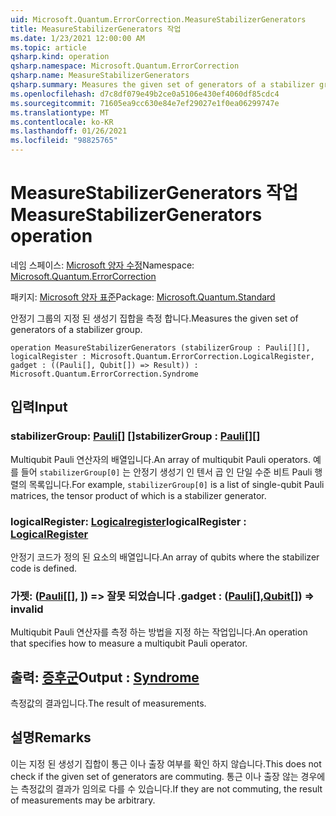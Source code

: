 ```yaml
---
uid: Microsoft.Quantum.ErrorCorrection.MeasureStabilizerGenerators
title: MeasureStabilizerGenerators 작업
ms.date: 1/23/2021 12:00:00 AM
ms.topic: article
qsharp.kind: operation
qsharp.namespace: Microsoft.Quantum.ErrorCorrection
qsharp.name: MeasureStabilizerGenerators
qsharp.summary: Measures the given set of generators of a stabilizer group.
ms.openlocfilehash: d7c8df079e49b2ce0a5106e430ef4060df85cdc4
ms.sourcegitcommit: 71605ea9cc630e84e7ef29027e1f0ea06299747e
ms.translationtype: MT
ms.contentlocale: ko-KR
ms.lasthandoff: 01/26/2021
ms.locfileid: "98825765"
---
```

# <a name="measurestabilizergenerators-operation"></a><span data-ttu-id="062d1-102">MeasureStabilizerGenerators 작업</span><span class="sxs-lookup"><span data-stu-id="062d1-102">MeasureStabilizerGenerators operation</span></span>

<span data-ttu-id="062d1-103">네임 스페이스: [Microsoft 양자 수정](xref:Microsoft.Quantum.ErrorCorrection)</span><span class="sxs-lookup"><span data-stu-id="062d1-103">Namespace: [Microsoft.Quantum.ErrorCorrection](xref:Microsoft.Quantum.ErrorCorrection)</span></span>

<span data-ttu-id="062d1-104">패키지: [Microsoft 양자 표준](https://nuget.org/packages/Microsoft.Quantum.Standard)</span><span class="sxs-lookup"><span data-stu-id="062d1-104">Package: [Microsoft.Quantum.Standard](https://nuget.org/packages/Microsoft.Quantum.Standard)</span></span>


<span data-ttu-id="062d1-105">안정기 그룹의 지정 된 생성기 집합을 측정 합니다.</span><span class="sxs-lookup"><span data-stu-id="062d1-105">Measures the given set of generators of a stabilizer group.</span></span>

```qsharp
operation MeasureStabilizerGenerators (stabilizerGroup : Pauli[][], logicalRegister : Microsoft.Quantum.ErrorCorrection.LogicalRegister, gadget : ((Pauli[], Qubit[]) => Result)) : Microsoft.Quantum.ErrorCorrection.Syndrome
```


## <a name="input"></a><span data-ttu-id="062d1-106">입력</span><span class="sxs-lookup"><span data-stu-id="062d1-106">Input</span></span>

### <a name="stabilizergroup--pauli"></a><span data-ttu-id="062d1-107">stabilizerGroup: [Pauli](xref:microsoft.quantum.lang-ref.pauli)[] []</span><span class="sxs-lookup"><span data-stu-id="062d1-107">stabilizerGroup : [Pauli](xref:microsoft.quantum.lang-ref.pauli)[][]</span></span>

<span data-ttu-id="062d1-108">Multiqubit Pauli 연산자의 배열입니다.</span><span class="sxs-lookup"><span data-stu-id="062d1-108">An array of multiqubit Pauli operators.</span></span>
<span data-ttu-id="062d1-109">예를 들어 `stabilizerGroup[0]` 는 안정기 생성기 인 텐서 곱 인 단일 수준 비트 Pauli 행렬의 목록입니다.</span><span class="sxs-lookup"><span data-stu-id="062d1-109">For example, `stabilizerGroup[0]` is a list of single-qubit Pauli matrices, the tensor product of which is a stabilizer generator.</span></span>


### <a name="logicalregister--logicalregister"></a><span data-ttu-id="062d1-110">logicalRegister: [Logicalregister](xref:Microsoft.Quantum.ErrorCorrection.LogicalRegister)</span><span class="sxs-lookup"><span data-stu-id="062d1-110">logicalRegister : [LogicalRegister](xref:Microsoft.Quantum.ErrorCorrection.LogicalRegister)</span></span>

<span data-ttu-id="062d1-111">안정기 코드가 정의 된 요소의 배열입니다.</span><span class="sxs-lookup"><span data-stu-id="062d1-111">An array of qubits where the stabilizer code is defined.</span></span>


### <a name="gadget--pauliqubit--__invalidresult__"></a><span data-ttu-id="062d1-112">가젯: ([Pauli](xref:microsoft.quantum.lang-ref.pauli)[[], [](xref:microsoft.quantum.lang-ref.qubit)]) => __잘못 되었습니다 <Result>__ .</span><span class="sxs-lookup"><span data-stu-id="062d1-112">gadget : ([Pauli](xref:microsoft.quantum.lang-ref.pauli)[],[Qubit](xref:microsoft.quantum.lang-ref.qubit)[]) => __invalid<Result>__</span></span> 

<span data-ttu-id="062d1-113">Multiqubit Pauli 연산자를 측정 하는 방법을 지정 하는 작업입니다.</span><span class="sxs-lookup"><span data-stu-id="062d1-113">An operation that specifies how to measure a multiqubit Pauli operator.</span></span>



## <a name="output--syndrome"></a><span data-ttu-id="062d1-114">출력: [증후군](xref:Microsoft.Quantum.ErrorCorrection.Syndrome)</span><span class="sxs-lookup"><span data-stu-id="062d1-114">Output : [Syndrome](xref:Microsoft.Quantum.ErrorCorrection.Syndrome)</span></span>

<span data-ttu-id="062d1-115">측정값의 결과입니다.</span><span class="sxs-lookup"><span data-stu-id="062d1-115">The result of measurements.</span></span>

## <a name="remarks"></a><span data-ttu-id="062d1-116">설명</span><span class="sxs-lookup"><span data-stu-id="062d1-116">Remarks</span></span>

<span data-ttu-id="062d1-117">이는 지정 된 생성기 집합이 통근 이나 출장 여부를 확인 하지 않습니다.</span><span class="sxs-lookup"><span data-stu-id="062d1-117">This does not check if the given set of generators are commuting.</span></span>
<span data-ttu-id="062d1-118">통근 이나 출장 않는 경우에는 측정값의 결과가 임의로 다를 수 있습니다.</span><span class="sxs-lookup"><span data-stu-id="062d1-118">If they are not commuting, the result of measurements may be arbitrary.</span></span>